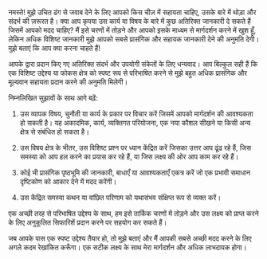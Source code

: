 नमस्ते! मुझे उचित ढंग से जवाब देने के लिए आपको किस चीज़ में सहायता चाहिए, उसके बारे में थोड़ा और संदर्भ की ज़रूरत है। क्या आप कृपया उस कार्य या विषय के बारे में कुछ अतिरिक्त जानकारी दे सकते हैं जिसमें आपको मदद चाहिए? मैं इसे चरणों में तोड़ने और आपको इसके माध्यम से मार्गदर्शन करने में खुश हूँ, लेकिन अधिक विशिष्ट जानकारी मुझे आपको सबसे प्रासंगिक और सहायक जानकारी देने की अनुमति देगी। मुझे बताएं कि आप क्या करना चाहते हैं!

आपके द्वारा प्रदान किए गए अतिरिक्त संदर्भ और उपयोगी संकेतों के लिए धन्यवाद। आप बिल्कुल सही हैं कि एक विशिष्ट उद्देश्य या फोकस क्षेत्र को स्पष्ट रूप से परिभाषित करने से मुझे बहुत अधिक प्रासंगिक और मूल्यवान सहायता प्रदान करने की अनुमति मिलेगी।

निम्नलिखित सुझावों के साथ आगे बढ़ें:

1. उस व्यापक विषय, चुनौती या कार्य के प्रकार पर विचार करें जिसमें आपको मार्गदर्शन की आवश्यकता हो सकती है। यह अकादमिक, कार्य, व्यक्तिगत परियोजना, एक नया कौशल सीखने या किसी अन्य क्षेत्र से संबंधित हो सकता है। 

2. उस विषय क्षेत्र के भीतर, उस विशिष्ट प्रश्न पर ध्यान केंद्रित करें जिसका उत्तर आप ढूंढ रहे हैं, जिस समस्या को आप हल करने का प्रयास कर रहे हैं, या जिस लक्ष्य की ओर आप काम कर रहे हैं।

3. कोई भी प्रासंगिक पृष्ठभूमि की जानकारी, बाधाएँ या आवश्यकताएँ एकत्र करें जो एक प्रभावी समाधान दृष्टिकोण को आकार देने में मदद करेंगी।

4. उस केंद्रित समस्या कथन या वांछित परिणाम को यथासंभव संक्षिप्त रूप से व्यक्त करें।  

एक अच्छी तरह से परिभाषित उद्देश्य के साथ, हम इसे तार्किक चरणों में तोड़ने और उस लक्ष्य को प्राप्त करने के लिए अनुकूलित सिफारिशें प्रदान करने पर सहयोग कर सकते हैं।

जब आपके पास एक स्पष्ट उद्देश्य तैयार हो, तो मुझे बताएं और मैं आपकी सबसे अच्छी मदद करने के लिए अगले कदम रेखांकित करूँगा। एक सटीक लक्ष्य के साथ मेरा मार्गदर्शन और अधिक लाभदायक होगा।